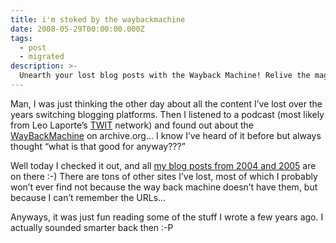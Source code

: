 ```yaml
---
title: i'm stoked by the waybackmachine
date: 2008-05-29T00:00:00.000Z
tags:
  - post
  - migrated
description: >-
  Unearth your lost blog posts with the Wayback Machine! Relive the magic of your old content and discover forgotten gems from the past.
---
```


Man, I was just thinking the other day about all the content I’ve lost over the years switching blogging platforms. Then I listened to a podcast (most likely from Leo Laporte’s [TWIT](http://twit.tv) network) and found out about the [WayBackMachine](http://archive.org) on archive.org… I know I’ve heard of it before but always thought “what is that good for anyway???”

Well today I checked it out, and all [my blog posts from 2004 and 2005](http://web.archive.org/web/*/http://jonmagic.com) are on there :-)
There are tons of other sites I’ve lost, most of which I probably won’t ever find not because the way back machine doesn’t have them, but because I can’t remember the URLs…

Anyways, it was just fun reading some of the stuff I wrote a few years ago. I actually sounded smarter back then :-P
